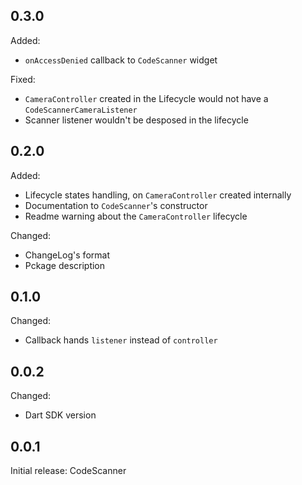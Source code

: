 ## 0.3.0

Added:
* `onAccessDenied` callback to `CodeScanner` widget

Fixed:
* `CameraController` created in the Lifecycle would not have a `CodeScannerCameraListener`
* Scanner listener wouldn't be desposed in the lifecycle


## 0.2.0

Added:
* Lifecycle states handling, on `CameraController` created internally
* Documentation to `CodeScanner`'s constructor
* Readme warning about the `CameraController` lifecycle

Changed:
* ChangeLog's format
* Pckage description

## 0.1.0

Changed:
* Callback hands `listener` instead of `controller`

## 0.0.2

Changed:
* Dart SDK version

## 0.0.1

Initial release: CodeScanner
